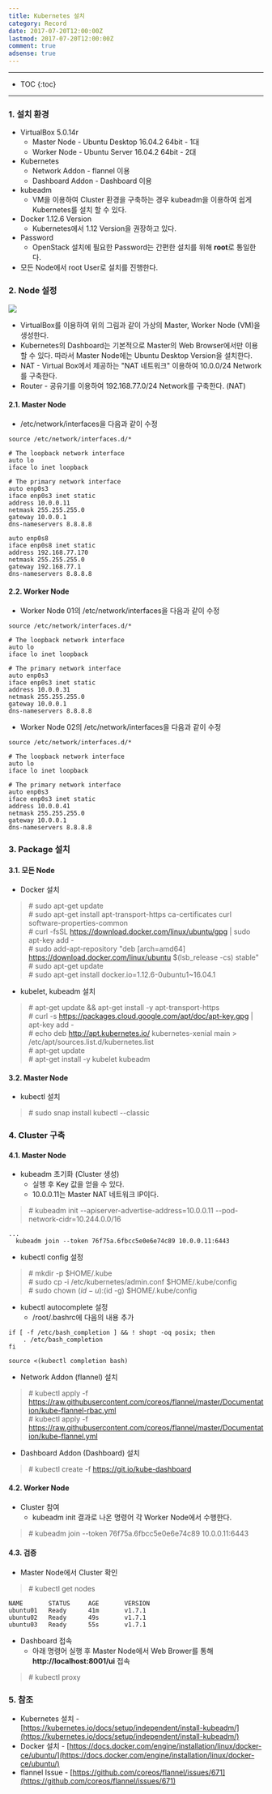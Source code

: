 ```yaml
---
title: Kubernetes 설치
category: Record
date: 2017-07-20T12:00:00Z
lastmod: 2017-07-20T12:00:00Z
comment: true
adsense: true
---
```


***

* TOC
{:toc}

***

### 1. 설치 환경

* VirtualBox 5.0.14r
  * Master Node - Ubuntu Desktop 16.04.2 64bit - 1대
  * Worker Node - Ubuntu Server 16.04.2 64bit - 2대
* Kubernetes
  * Network Addon - flannel 이용
  * Dashboard Addon - Dashboard 이용
* kubeadm
  * VM을 이용하여 Cluster 환경을 구축하는 경우 kubeadm을 이용하여 쉽게 Kubernetes를 설치 할 수 있다.
* Docker 1.12.6 Version
  * Kubernetes에서 1.12 Version을 권장하고 있다.
* Password
  * OpenStack 설치에 필요한 Password는 간편한 설치를 위해 **root**로 통일한다.
* 모든 Node에서 root User로 설치를 진행한다.

### 2. Node 설정

![]({{site.baseurl}}/images/record/Kubernetes_Install/Node_Setting.PNG)

* VirtualBox를 이용하여 위의 그림과 같이 가상의 Master, Worker Node (VM)을 생성한다.
* Kubernetes의 Dashboard는 기본적으로 Master의 Web Browser에서만 이용할 수 있다. 따라서 Master Node에는 Ubuntu Desktop Version을 설치한다.
* NAT - Virtual Box에서 제공하는 "NAT 네트워크" 이용하여 10.0.0/24 Network를 구축한다.
* Router - 공유기를 이용하여 192.168.77.0/24 Network를 구축한다. (NAT)

#### 2.1. Master Node

* /etc/network/interfaces을 다음과 같이 수정

~~~
source /etc/network/interfaces.d/*

# The loopback network interface
auto lo
iface lo inet loopback

# The primary network interface
auto enp0s3
iface enp0s3 inet static
address 10.0.0.11
netmask 255.255.255.0
gateway 10.0.0.1
dns-nameservers 8.8.8.8

auto enp0s8
iface enp0s8 inet static
address 192.168.77.170
netmask 255.255.255.0
gateway 192.168.77.1
dns-nameservers 8.8.8.8
~~~

#### 2.2. Worker Node

* Worker Node 01의 /etc/network/interfaces을 다음과 같이 수정

~~~
source /etc/network/interfaces.d/*

# The loopback network interface
auto lo
iface lo inet loopback

# The primary network interface
auto enp0s3
iface enp0s3 inet static
address 10.0.0.31
netmask 255.255.255.0
gateway 10.0.0.1
dns-nameservers 8.8.8.8
~~~

* Worker Node 02의 /etc/network/interfaces을 다음과 같이 수정

~~~
source /etc/network/interfaces.d/*

# The loopback network interface
auto lo
iface lo inet loopback

# The primary network interface
auto enp0s3
iface enp0s3 inet static
address 10.0.0.41
netmask 255.255.255.0
gateway 10.0.0.1
dns-nameservers 8.8.8.8
~~~

### 3. Package 설치

#### 3.1. 모든 Node

* Docker 설치

> \# sudo apt-get update <br>
> \# sudo apt-get install apt-transport-https ca-certificates curl software-properties-common <br>
> \# curl -fsSL https://download.docker.com/linux/ubuntu/gpg | sudo apt-key add - <br>
> \# sudo add-apt-repository "deb [arch=amd64] https://download.docker.com/linux/ubuntu $(lsb_release -cs) stable" <br>
> \# sudo apt-get update <br>
> \# sudo apt-get install docker.io=1.12.6-0ubuntu1~16.04.1

* kubelet, kubeadm 설치

> \# apt-get update && apt-get install -y apt-transport-https <br>
> \# curl -s https://packages.cloud.google.com/apt/doc/apt-key.gpg | apt-key add - <br>
> \# echo deb http://apt.kubernetes.io/ kubernetes-xenial main > /etc/apt/sources.list.d/kubernetes.list <br>
> \# apt-get update <br>
> \# apt-get install -y kubelet kubeadm

#### 3.2. Master Node

* kubectl 설치

> \# sudo snap install kubectl --classic

### 4. Cluster 구축

#### 4.1. Master Node

* kubeadm 초기화 (Cluster 생성)
  * 실행 후 Key 값을 얻을 수 있다.
  * 10.0.0.11는 Master NAT 네트워크 IP이다.

> \# kubeadm init --apiserver-advertise-address=10.0.0.11 --pod-network-cidr=10.244.0.0/16

~~~
...
  kubeadm join --token 76f75a.6fbcc5e0e6e74c89 10.0.0.11:6443
~~~

* kubectl config 설정

> \# mkdir -p $HOME/.kube <br>
> \# sudo cp -i /etc/kubernetes/admin.conf $HOME/.kube/config <br>
> \# sudo chown $(id -u):$(id -g) $HOME/.kube/config

* kubectl autocomplete 설정
  * /root/.bashrc에 다음의 내용 추가

~~~
if [ -f /etc/bash_completion ] && ! shopt -oq posix; then
    . /etc/bash_completion
fi

source <(kubectl completion bash)
~~~

* Network Addon (flannel) 설치

> \# kubectl apply -f https://raw.githubusercontent.com/coreos/flannel/master/Documentation/kube-flannel-rbac.yml <br>
> \# kubectl apply -f https://raw.githubusercontent.com/coreos/flannel/master/Documentation/kube-flannel.yml

* Dashboard Addon (Dashboard) 설치

> \# kubectl create -f https://git.io/kube-dashboard

#### 4.2. Worker Node

* Cluster 참여
  * kubeadm init 결과로 나온 명령어 각 Worker Node에서 수행한다.

> \# kubeadm join --token 76f75a.6fbcc5e0e6e74c89 10.0.0.11:6443

#### 4.3. 검증

* Master Node에서 Cluster 확인

> \# kubectl get nodes

~~~
NAME       STATUS     AGE       VERSION
ubuntu01   Ready      41m       v1.7.1
ubuntu02   Ready      49s       v1.7.1
ubuntu03   Ready      55s       v1.7.1
~~~

* Dashboard 접속
  * 아래 명령어 실행 후 Master Node에서 Web Brower를 통해 **http://localhost:8001/ui** 접속

> \# kubectl proxy

### 5. 참조

* Kubernetes 설치 - [https://kubernetes.io/docs/setup/independent/install-kubeadm/](https://kubernetes.io/docs/setup/independent/install-kubeadm/)
* Docker 설치 - [https://docs.docker.com/engine/installation/linux/docker-ce/ubuntu/](https://docs.docker.com/engine/installation/linux/docker-ce/ubuntu/)
* flannel Issue -  [https://github.com/coreos/flannel/issues/671](https://github.com/coreos/flannel/issues/671)
